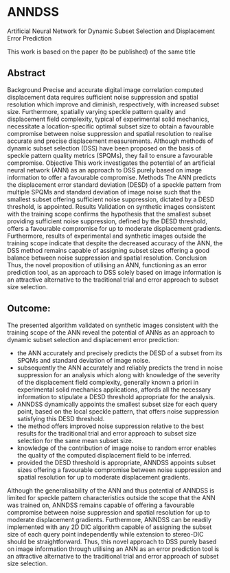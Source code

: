 # ANNDSS
Artificial Neural Network for Dynamic Subset Selection and Displacement Error Prediction

This work is based on the paper (to be published) of the same title

## Abstract
Background Precise and accurate digital image correlation computed displacement data requires sufficient noise suppression and spatial resolution which improve and diminish, respectively, with increased subset size. Furthermore, spatially varying speckle pattern quality and displacement field complexity, typical of experimental solid mechanics, necessitate a location-specific optimal subset size to obtain a favourable compromise between noise suppression and spatial resolution to realise accurate and precise displacement measurements. Although methods of dynamic subset selection (DSS) have been proposed on the basis of speckle pattern quality metrics (SPQMs), they fail to ensure a favourable compromise.
Objective This work investigates the potential of an artificial neural network (ANN) as an approach to DSS purely based on image information to offer a favourable compromise.
Methods The ANN predicts the displacement error standard deviation (DESD) of a speckle pattern from multiple SPQMs and standard deviation of image noise such that the smallest subset offering sufficient noise suppression, dictated by a DESD threshold, is appointed.
Results Validation on synthetic images consistent with the training scope confirms the hypothesis that the smallest subset providing sufficient noise suppression, defined by the DESD threshold, offers a favourable compromise for up to moderate displacement gradients. Furthermore, results of experimental and synthetic images outside the training scope indicate that despite the decreased accuracy of the ANN, the DSS method remains capable of assigning subset sizes offering a good balance between noise suppression and spatial resolution. 
Conclusion Thus, the novel proposition of utilising an ANN, functioning as an error prediction tool, as an approach to DSS solely based on image information is an attractive alternative to the traditional trial and error approach to subset size selection. 

## Outcome:
The presented algorithm validated on synthetic images consistent with the training scope of the ANN reveal the potential of ANNs as an approach to dynamic subset selection and displacement error prediction:
- the ANN accurately and precisely predicts the DESD of a subset from its SPQMs and standard deviation of image noise.
- subsequently the ANN accurately and reliably predicts the trend in noise suppression for an analysis which along with knowledge of the severity of the displacement field complexity, generally known a priori in experimental solid mechanics applications, affords all the necessary information to stipulate a DESD threshold appropriate for the analysis.
- ANNDSS dynamically appoints the smallest subset size for each query point, based on the local speckle pattern, that offers noise suppression satisfying this DESD threshold.
- the method offers improved noise suppression relative to the best results for the traditional trial and error approach to subset size selection for the same mean subset size.
-  knowledge of the contribution of image noise to random error enables the quality of the computed displacement field to be inferred.
- provided the DESD threshold is appropriate, ANNDSS appoints subset sizes offering a favourable compromise between noise suppression and spatial resolution for up to moderate displacement gradients.

Although the generalisability of the ANN and thus potential of ANNDSS is limited for speckle pattern characteristics outside the scope that the ANN was trained on, ANNDSS remains capable of offering a favourable compromise between noise suppression and spatial resolution for up to moderate displacement gradients. Furthermore, ANNDSS can be readily implemented with any 2D DIC algorithm capable of assigning the subset size of each query point independently while extension to stereo-DIC should be straightforward.
Thus, this novel approach to DSS purely based on image information through utilising an ANN as an error prediction tool is an attractive alternative to the traditional trial and error approach of subset size selection.